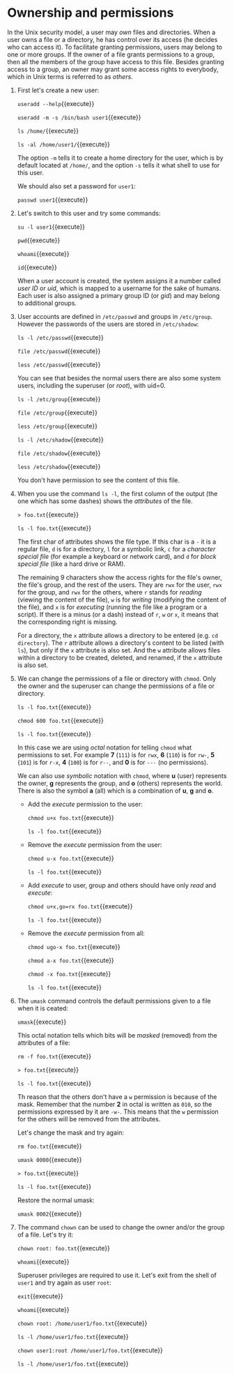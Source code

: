# Ownership and permissions

In the Unix security model, a user may _own_ files and
directories. When a user owns a file or a directory, he has control
over its access (he decides who can access it). To facilitate granting
permissions, users may belong to one or more groups. If the owner of a
file grants permissions to a group, then all the members of the group
have access to this file. Besides granting access to a group, an owner
may grant some access rights to everybody, which in Unix terms is
referred to as _others_.

1. First let's create a new user:

   `useradd --help`{{execute}}

   `useradd -m -s /bin/bash user1`{{execute}}
   
   `ls /home/`{{execute}}
   
   `ls -al /home/user1/`{{execute}}
   
   The option `-m` tells it to create a home directory for the user,
   which is by default located at `/home/`, and the option `-s` tells
   it what shell to use for this user.
   
   We should also set a password for `user1`:
   
   `passwd user1`{{execute}}
   
2. Let's switch to this user and try some commands:

   `su -l user1`{{execute}}
   
   `pwd`{{execute}}
   
   `whoami`{{execute}}
   
   `id`{{execute}}
   
   When a user account is created, the system assigns it a number
   called _user ID_ or _uid_, which is mapped to a username for the
   sake of humans. Each user is also assigned a primary group ID (or
   _gid_) and may belong to additional groups.
   
3. User accounts are defined in `/etc/passwd` and groups in
   `/etc/group`. However the passwords of the users are stored in
   `/etc/shadow`:
   
   `ls -l /etc/passwd`{{execute}}
   
   `file /etc/passwd`{{execute}}
   
   `less /etc/passwd`{{execute}}
   
   You can see that besides the normal users there are also some
   system users, including the superuser (or _root_), with uid=0.
   
   `ls -l /etc/group`{{execute}}
   
   `file /etc/group`{{execute}}
   
   `less /etc/group`{{execute}}
   
   `ls -l /etc/shadow`{{execute}}
   
   `file /etc/shadow`{{execute}}
   
   `less /etc/shadow`{{execute}}
   
   You don't have permission to see the content of this file.

3. When you use the command `ls -l`, the first column of the output
   (the one which has some dashes) shows the _attributes_ of the file.
   
   `> foo.txt`{{execute}}
   
   `ls -l foo.txt`{{execute}}
   
   The first char of attributes shows the file type. If this char is a
   `-` it is a regular file, `d` is for a directory, `l` for a
   symbolic link, `c` for a _character special file_ (for example a
   keyboard or network card), and `d` for _block special file_ (like a
   hard drive or RAM).
   
   The remaining 9 characters show the access rights for the file's
   owner, the file's group, and the rest of the users. They are `rwx`
   for the user, `rwx` for the group, and `rwx` for the others, where
   `r` stands for _reading_ (viewing the content of the file), `w` is
   for _writing_ (modifying the content of the file), and `x` is for
   _executing_ (running the file like a program or a script). If there
   is a minus (or a dash) instead of `r`, `w` or `x`, it means that
   the corresponding right is missing.
   
   For a directory, the `x` attribute allows a directory to be entered
   (e.g. `cd directory`). The `r` attribute allows a directory's
   content to be listed (with `ls`), but only if the `x` attribute is
   also set. And the `w` attribute allows files within a directory to
   be created, deleted, and renamed, if the `x` attribute is also set.

4. We can change the permissions of a file or directory with `chmod`.
   Only the owner and the superuser can change the permissions of a file
   or directory.
   
   `ls -l foo.txt`{{execute}}
   
   `chmod 600 foo.txt`{{execute}}
   
   `ls -l foo.txt`{{execute}}
   
   In this case we are using _octal_ notation for telling `chmod` what
   permissions to set. For example **7** (`111`) is for `rwx`, **6**
   (`110`) is for `rw-`, **5** (`101`) is for `r-x`, **4** (`100`) is
   for `r--`, and **0** is for `---` (no permissions).
   
   We can also use _symbolic_ notation with `chmod`, where **u**
   (user) represents the owner, **g** represents the group, and **o**
   (others) represents the world. There is also the symbol **a** (all)
   which is a combination of **u**, **g** and **o**.
   
   - Add the _execute_ permission to the user:
   
     `chmod u+x foo.txt`{{execute}}
    
     `ls -l foo.txt`{{execute}}

   - Remove the _execute_ permission from the user:
   
     `chmod u-x foo.txt`{{execute}}
    
     `ls -l foo.txt`{{execute}}

   - Add _execute_ to user, group and others should have only _read_
     and _execute_:
	 
     `chmod u+x,go=rx foo.txt`{{execute}}
    
     `ls -l foo.txt`{{execute}}

   - Remove the _execute_ permission from all:
   
     `chmod ugo-x foo.txt`{{execute}}
    
     `chmod a-x foo.txt`{{execute}}
    
     `chmod -x foo.txt`{{execute}}
    
     `ls -l foo.txt`{{execute}}

5. The `umask` command controls the default permissions given to a
   file when it is ceated:

   `umask`{{execute}}
   
   This octal notation tells which bits will be _masked_ (removed)
   from the attributes of a file:
   
   `rm -f foo.txt`{{execute}}
   
   `> foo.txt`{{execute}}
   
   `ls -l foo.txt`{{execute}}
   
   Th reason that the others don't have a `w` permission is because of
   the mask. Remember that the number **2** in octal is written as
   `010`, so the permissions expressed by it are `-w-`. This means
   that the `w` permission for the others will be removed from the
   attributes.
   
   Let's change the mask and try again:
   
   `rm foo.txt`{{execute}}
   
   `umask 0000`{{execute}}
   
   `> foo.txt`{{execute}}
   
   `ls -l foo.txt`{{execute}}

   Restore the normal umask:
   
   `umask 0002`{{execute}}
   
6. The command `chown` can be used to change the owner and/or the
   group of a file. Let's try it:
   
   `chown root: foo.txt`{{execute}}
   
   `whoami`{{execute}}
   
   Superuser privileges are required to use it. Let's exit from the
   shell of `user1` and try again as user `root`:

   `exit`{{execute}}
   
   `whoami`{{execute}}
   
   `chown root: /home/user1/foo.txt`{{execute}}

   `ls -l /home/user1/foo.txt`{{execute}}
   
   `chown user1:root /home/user1/foo.txt`{{execute}}
   
   `ls -l /home/user1/foo.txt`{{execute}}
